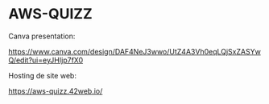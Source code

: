 # AWS-QUIZZ



Canva presentation:


https://www.canva.com/design/DAF4NeJ3wwo/UtZ4A3Vh0eqLQjSxZASYwQ/edit?ui=eyJHIjp7fX0


Hosting de site web:

https://aws-quizz.42web.io/



